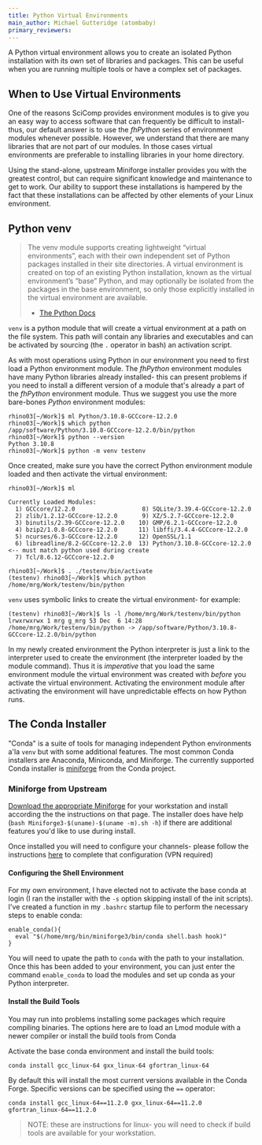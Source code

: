 ```yaml
---
title: Python Virtual Environments
main_author: Michael Gutteridge (atombaby)
primary_reviewers:
---
```


A Python virtual environment allows you to create an isolated Python installation with its own set of libraries and packages.  This can be useful when you are running multiple tools or have a complex set of packages.

## When to Use Virtual Environments

One of the reasons SciComp provides environment modules is to give you an easy way to access software that can frequently be difficult to install- thus, our default answer is to use the _fhPython_ series of environment modules whenever possible.  However, we understand that there are many libraries that are not part of our modules. In those cases virtual environments are preferable to installing libraries in your home directory.

Using the stand-alone, upstream Miniforge installer provides you with the greatest control, but can require significant knowledge and maintenance to get to work.  Our ability to support these installations is hampered by the fact that these installations can be affected by other elements of your Linux environment.

## Python venv 

> The venv module supports creating lightweight “virtual environments”, each with their own independent set of Python packages installed in their site directories. A virtual environment is created on top of an existing Python installation, known as the virtual environment’s “base” Python, and may optionally be isolated from the packages in the base environment, so only those explicitly installed in the virtual environment are available.
>  - [The Python Docs](https://docs.python.org/3/library/venv.html)

`venv` is a python module that will create a virtual environment at a path on the file system.  This path will contain any libraries and executables and can be activated by sourcing (the `.` operator in bash) an activation script.

As with most operations using Python in our environment you need to first load a Python environment module.  The _fhPython_ environment modules have many Python libraries already installed- this can present problems if you need to install a different version of a module that's already a part of the _fhPython_ environment module.  Thus we suggest you use the more bare-bones _Python_ environment modules:

```console
rhino03[~/Work]$ ml Python/3.10.8-GCCcore-12.2.0
rhino03[~/Work]$ which python
/app/software/Python/3.10.8-GCCcore-12.2.0/bin/python
rhino03[~/Work]$ python --version
Python 3.10.8
rhino03[~/Work]$ python -m venv testenv
```

Once created, make sure you have the correct Python environment module loaded and then activate the virtual environment:

```console
rhino03[~/Work]$ ml

Currently Loaded Modules:
  1) GCCcore/12.2.0                   8) SQLite/3.39.4-GCCcore-12.2.0
  2) zlib/1.2.12-GCCcore-12.2.0       9) XZ/5.2.7-GCCcore-12.2.0
  3) binutils/2.39-GCCcore-12.2.0    10) GMP/6.2.1-GCCcore-12.2.0
  4) bzip2/1.0.8-GCCcore-12.2.0      11) libffi/3.4.4-GCCcore-12.2.0
  5) ncurses/6.3-GCCcore-12.2.0      12) OpenSSL/1.1
  6) libreadline/8.2-GCCcore-12.2.0  13) Python/3.10.8-GCCcore-12.2.0  <-- must match python used during create
  7) Tcl/8.6.12-GCCcore-12.2.0

rhino03[~/Work]$ . ./testenv/bin/activate
(testenv) rhino03[~/Work]$ which python
/home/mrg/Work/testenv/bin/python
```

`venv` uses symbolic links to create the virtual environment- for example:

```console
(testenv) rhino03[~/Work]$ ls -l /home/mrg/Work/testenv/bin/python
lrwxrwxrwx 1 mrg g_mrg 53 Dec  6 14:28 /home/mrg/Work/testenv/bin/python -> /app/software/Python/3.10.8-GCCcore-12.2.0/bin/python
```

In my newly created environment the Python interpreter is just a link to the interpreter used to create the environment (the interpreter loaded by the module command).  Thus it is _imperative_ that you load the same environment module the virtual environment was created with _before_ you activate the virtual environment.  Activating the environment module after activating the environment will have unpredictable effects on how Python runs.

## The Conda Installer

"Conda" is a suite of tools for managing independent Python environments a'la `venv` but with some additional features.  The most common Conda installers are Anaconda, Miniconda, and Miniforge.  The currently supported Conda installer is [miniforge](https://conda-forge.org/) from the Conda project.

### Miniforge from Upstream

[Download the appropriate Miniforge](https://conda-forge.org/download/) for your workstation and install according the the instructions on that page.  The installer does have help (`bash Miniforge3-$(uname)-$(uname -m).sh -h`) if there are additional features you'd like to use during install.

Once installed you will need to configure your channels- please follow the instructions [here](https://conda-forge.fredhutch.org/) to complete that configuration (VPN required)

#### Configuring the Shell Environment

For my own environment, I have elected not to activate the base conda at login (I ran the installer with the `-s` option skipping install of the init scripts).  I've created a function in my `.bashrc` startup file to perform the necessary steps to enable conda:

```
enable_conda(){
  eval "$(/home/mrg/bin/miniforge3/bin/conda shell.bash hook)"
}
```

You will need to upate the path to `conda` with the path to your installation.  Once this has been added to your environment, you can just enter the command `enable_conda` to load the modules and set up conda as your Python interpreter.

#### Install the Build Tools

You may run into problems installing some packages which require compiling binaries.  The options here are to load an Lmod module with a newer compiler or install the build tools from Conda

Activate the base conda environment and install the build tools:

```
conda install gcc_linux-64 gxx_linux-64 gfortran_linux-64
```

By default this will install the most current versions available in the Conda Forge.  Specific versions can be specified using the `==` operator:

```
conda install gcc_linux-64==11.2.0 gxx_linux-64==11.2.0 gfortran_linux-64==11.2.0
```

> NOTE: these are instructions for linux- you will need to check if build tools are available for your workstation.
